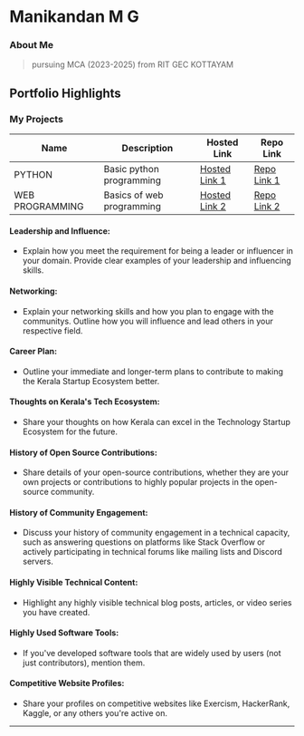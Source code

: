 # Manikandan M G

### About Me

> pursuing MCA (2023-2025) from RIT GEC KOTTAYAM


## Portfolio Highlights

### My Projects

| Name                | Description                                                               | Hosted Link                              | Repo Link                                                      |
|---------------------|---------------------------------------------------------------------------|------------------------------------------|----------------------------------------------------------------|
|  PYTHON             | Basic python programming                                                  | [Hosted Link 1](https://example.com)    | [Repo Link 1](https://github.com/ManikandanM13/PYTHON-PROGRAMMING-LAB)             |
| WEB PROGRAMMING     | Basics of web programming                                                 | [Hosted Link 2](https://example.com)    | [Repo Link 2](https://github.com/ManikandanM13/WEB-PROGGRAMMING)             |

#### Leadership and Influence:

- Explain how you meet the requirement for being a leader or influencer in your domain. Provide clear examples of your leadership and influencing skills.

#### Networking:

- Explain your networking skills and how you plan to engage with the communitys. Outline how you will influence and lead others in your respective field.

#### Career Plan:

- Outline your immediate and longer-term plans to contribute to making the Kerala Startup Ecosystem better.

#### Thoughts on Kerala's Tech Ecosystem:

- Share your thoughts on how Kerala can excel in the Technology Startup Ecosystem for the future.

#### History of Open Source Contributions:

- Share details of your open-source contributions, whether they are your own projects or contributions to highly popular projects in the open-source community.

#### History of Community Engagement:

-  Discuss your history of community engagement in a technical capacity, such as answering questions on platforms like Stack Overflow or actively participating in technical forums like mailing lists and Discord servers.

#### Highly Visible Technical Content:

- Highlight any highly visible technical blog posts, articles, or video series you have created.

#### Highly Used Software Tools:

- If you've developed software tools that are widely used by users (not just contributors), mention them.

#### Competitive Website Profiles:

- Share your profiles on competitive websites like Exercism, HackerRank, Kaggle, or any others you're active on.



---
